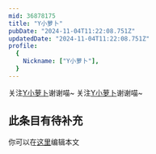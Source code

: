```yaml
---
mid: 36878175
title: "Y小萝卜"
pubDate: "2024-11-04T11:22:08.751Z"
updatedDate: "2024-11-04T11:22:08.751Z"
profile:
  {
    Nickname: ["Y小萝卜"],
  }
---
```


关注[Y小萝卜](https://space.bilibili.com/36878175)谢谢喵~ 关注[Y小萝卜](https://space.bilibili.com/36878175)谢谢喵~

## 此条目有待补充
你可以在[这里](https://github.com/Yuhanawa/VTuber.ICU-Content/edit/master/v/Y小萝卜/index.md)编辑本文

